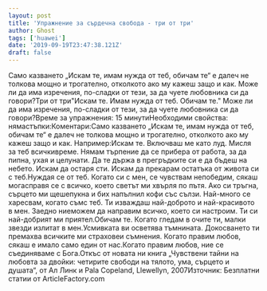 ```yaml
---
layout: post
title: 'Упражнение за сърдечна свобода - три от три'
author: Ghost
tags: ['huawei']
date: '2019-09-19T23:47:38.121Z'
draft: false
---
```


Само казването „Искам те, имам нужда от теб, обичам те“ е далеч не толкова мощно и трогателно, отколкото ако му кажеш защо и как. Може ли да има изречения, по-сладки от тези, за да чуете любовника си да говори?Три от три"Искам те. Имам нужда от теб. Обичам те." Може ли да има изречения, по-сладки от тези, за да чуете любовника си да говори?Време за упражнения: 15 минутиНеобходими свойства: нямастъпки:Коментари:Само казването „Искам те, имам нужда от теб, обичам те“ е далеч не толкова мощно и трогателно, отколкото ако му кажеш защо и как. Например:Искам те. Включваш ме като луд. Мисля за теб всичкивреме. Нямам търпение да се прибера от работа, за да пипна, ухая и целунати. Да те държа в прегръдките си е да бъдеш на небето. Искам да остаря сти. Искам да прекарам остатъка от живота си с теб.Нуждая се от теб. Когато си с мен, се чувствам непобедим, сякаш могасправя се с всичко, което светът ми хвърля по пътя. Ако си тръгна, сърцето ми щешепукна и бих напълнил кофи със сълзи. Най-много се харесвам, когато съмс теб. Ти изваждаш най-доброто и най-красивото в мен. Заедно ниеможем да направим всичко, което си настроим. Ти си най-добрият ми приятел.Обичам те. Когато гледам в очите ти, малки звезди излитат в мен.Усмивката ви осветява тъмнината. Докосването ти премахва всичките ми страховеи съмнения. Когато правим любов, сякаш е имало само един от нас.Когато правим любов, ние се съединяваме с Бога.Откъс от новата ни книга „Чувствени тайни на любовта за двойки: четирите свободи на тялото, ума, сърцето и душата“, от Ал Линк и Pala Copeland, Llewellyn, 2007Източник: Безплатни статии от ArticleFactory.com
